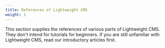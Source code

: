 ```yaml
---
title: References of Lightweight CMS
weight: 1
---
```


This section supplies the references of various parts of Lightweight CMS. They don't intend for tutorials for beginners. If you are still unfamiliar with Lightweight CMS, read our introductory articles first.

